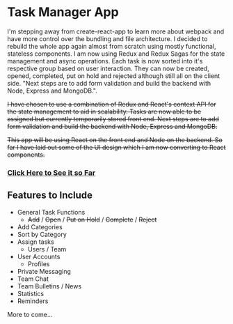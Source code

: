 # Task Manager App

I'm stepping away from create-react-app to learn more about webpack and have more control over the bundling and file architecture. I decided to rebuild the whole app again almost from scratch using mostly functional, stateless components. I am now using Redux and Redux Sagas for the state management and async operations. Each task is now sorted into it's respective group based on user interaction. They can now be created, opened, completed, put on hold and rejected although still all on the client side. "Next steps are to add form validation and build the backend with Node, Express and MongoDB.". 

~~I have chosen to use a combination of Redux and React's context API for the state management to aid in scalability. Tasks are now able to be assigned but currently temporarily stored front end. Next steps are to add form validation and build the backend with Node, Express and MongoDB.~~

~~This app will be using React on the front end and Node on the backend. So far I have laid out some of the UI design which I am now converting to React components.~~

### [Click Here to See it so Far](https://dbuzzin.github.io/task-manager-app/)

  

## Features to Include

* General Task Functions 
  * ~~Add~~ / ~~Open~~ / ~~Put on Hold~~ / ~~Complete~~ / ~~Reject~~
* Add Categories
* Sort by Category
* Assign tasks
  * Users / Team
* User Accounts
  * Profiles
* Private Messaging
* Team Chat
* Team Bulletins / News
* Statistics
* Reminders

More to come...
